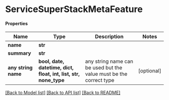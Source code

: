 # ServiceSuperStackMetaFeature

#### Properties
Name | Type | Description | Notes
------------ | ------------- | ------------- | -------------
**name** | **str** |  | 
**summary** | **str** |  | 
**any string name** | **bool, date, datetime, dict, float, int, list, str, none_type** | any string name can be used but the value must be the correct type | [optional]

[[Back to Model list]](../README.md#documentation-for-models) [[Back to API list]](../README.md#documentation-for-api-endpoints) [[Back to README]](../README.md)

